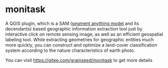 # monitask
A QGIS plugin, which is a SAM ([segment anything model](https://github.com/facebookresearch/segment-anything) and its decendants) based geographic information extraction tool just by interactive click on remote sensing image, as well as an efficient geospatial labeling tool. While extracting geometries for geographic entities much more quickly, you can construct and optimize a land-cover classification system according to the nature characteristics of earth photo.

You can visit https://gitee.com/grainseed/monitask to get more details
